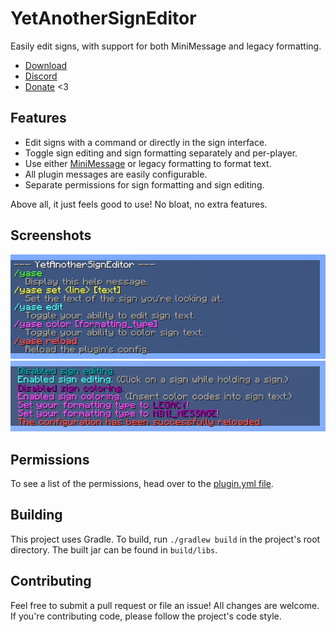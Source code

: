 # YetAnotherSignEditor
Easily edit signs, with support for both MiniMessage and legacy formatting.

* [Download](https://github.com/TehBrian/YetAnotherSignEditor/releases/latest)
* [Discord](https://thbn.me/discord)
* [Donate](https://github.com/sponsors/TehBrian) <3

## Features

- Edit signs with a command or directly in the sign interface.
- Toggle sign editing and sign formatting separately and per-player.
- Use either [MiniMessage][MiniMessage] or legacy formatting to format text.
- All plugin messages are easily configurable.
- Separate permissions for sign formatting and sign editing.

Above all, it just feels good to use! No bloat, no extra features.

[MiniMessage]: https://docs.adventure.kyori.net/minimessage/

## Screenshots
![help menu](images/help-menu.png)
![commands](images/commands.png)

## Permissions
To see a list of the permissions, head over to the
[plugin.yml file][plugin.yml].

[plugin.yml]: https://github.com/TehBrian/YetAnotherSignEditor/blob/main/src/main/resources/plugin.yml

## Building
This project uses Gradle. To build, run `./gradlew build` in the project's root
directory. The built jar can be found in `build/libs`.

## Contributing
Feel free to submit a pull request or file an issue! All changes are welcome. If
you're contributing code, please follow the project's code style.
